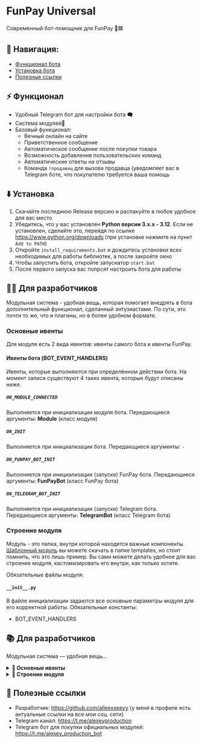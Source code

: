 # FunPay Universal
Современный бот-помощник для FunPay 🤖🟦

## 🧭 Навигация:
- [Функционал бота](#-функционал)
- [Установка бота](#%EF%B8%8F-установка)
- [Полезные ссылки](#-полезные-ссылки)

## ⚡ Функционал
- Удобный Telegram бот для настройки бота 🗨️
- Система модулей🔌
- Базовый функционал:
  - Вечный онлайн на сайте
  - Приветственное сообщение
  - Автоматическое сообщение после покупки товара
  - Возможность добавления пользовательских команд
  - Автоматические ответы на отзывы
  - Команда `!продавец` для вызова продавца (уведомляет вас в Telegram боте, что покупателю требуется ваша помощь

## ⬇️ Установка
1. Скачайте последнюю Release версию и распакуйте в любое удобное для вас место
2. Убедитесь, что у вас установлен **Python версии 3.x.x - 3.12**. Если не установлен, сделайте это, перейдя по ссылке https://www.python.org/downloads (при установке нажмите на пункт `Add to PATH`)
3. Откройте `install_requirements.bat` и дождитесь установки всех необходимых для работы библиотек, а после закройте окно
4. Чтобы запустить бота, откройте запускатор `start.bat`
5. После первого запуска вас попрсят настроить бота для работы

## 🧑‍💻 Для разработчиков
Модульная система - удобная вещь, которая помогает внедрять в бота дополнительный функционал, сделанный энтузиастами. По сути, это почти то же, что и плагины, но в более удобном формате.

### Основные ивенты
Для модуля есть 2 вида ивентов: ивенты самого бота и ивенты FunPay.

#### Ивенты бота (BOT_EVENT_HANDLERS)
Ивенты, которые выполняются при определённом действии бота. На момент записи существуют 4 таких ивента, которые будут описаны ниже.
##### `ON_MODULE_CONNECTED`
Выполняется при инициализации модуля бота.
Передающиеся аргументы: **Module** (класс модуля)
##### `ON_INIT`
Выполняется при инициализации бота.
Передающиеся аргументы: `-`
##### `ON_FUNPAY_BOT_INIT`
Выполняется при инициализации (запуске) FunPay бота.
Передающиеся аргументы: **FunPayBot** (класс FunPay бота)
##### `ON_TELEGRAM_BOT_INIT`
Выполняется при инициализации (запуске) Telegram бота.
Передающиеся аргументы: **TelegramBot** (класс Telegram бота)

### Строение модуля
Модуль - это папка, внутри которой находятся важные компоненты. [Шаблонный модуль](docs/CONTRIBUTING.md) вы можете скачать в папке templates, но стоит помнить, что это лишь пример. Вы сами можете делать удобное для вас строение модуля, кастомизировать его внутри, как только хотите.

Обязательные файлы модуля:
#### `__init__.py`
В файле инициализации задаются все основные параметры модуля для его корректной работы.
Обязательные константы:
- BOT_EVENT_HANDLERS



## 📚 Для разработчиков

Модульная система — удобная вещь...

<details>
  <summary><strong>📌 Основные ивенты</strong></summary>

  ### Ивенты бота (BOT_EVENT_HANDLERS)

  Ивенты, которые выполняются...

  - `ON_MODULE_CONNECTED`  
    Выполняется при инициализации модуля. Аргументы: `Module`.

  - `ON_INIT`  
    Выполняется при инициализации бота. Аргументы: `-`.

  - `ON_FUNPAY_BOT_INIT`  
    Выполняется при инициализации FunPay бота. Аргументы: `FunPayBot`.

  - `ON_TELEGRAM_BOT_INIT`  
    Выполняется при инициализации Telegram бота. Аргументы: `TelegramBot`.

</details>

<details>
  <summary><strong>📁 Строение модуля</strong></summary>

  Модуль — это папка, внутри которой...

  Обязательные файлы модуля:

  - `__init__.py`
  - `module.json`
  - и т.д.

  Шаблонный модуль можно найти [здесь](templates/...)

</details>


## 🔗 Полезные ссылки
- Разработчик: https://github.com/alleexxeeyy (у меня в профиле есть актуальные ссылки на все мои соц. сети)
- Telegram канал: https://t.me/alexeyproduction
- Telegram бот для покупки официальных модулей: https://t.me/alexey_production_bot
